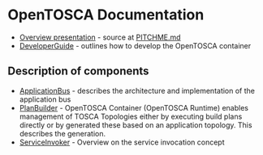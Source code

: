 # OpenTOSCA Documentation

- [Overview presentation](https://gitpitch.com/opentosca/container/) - source at [PITCHME.md](https://github.com/OpenTOSCA/container/blob/master/PITCHME.md)
- [DeveloperGuide](DeveloperGuide.md) - outlines how to develop the OpenTOSCA container

## Description of components

- [ApplicationBus](ApplicationBus.md) - describes the architecture and implementation of the application bus
- [PlanBuilder](PlanBuilder.md) - OpenTOSCA Container (OpenTOSCA Runtime) enables management of TOSCA Topologies either by executing build plans directly or by generated these based on an application topology. This describes the generation.
- [ServiceInvoker](ServiceInvoker.md) - Overview on the service invocation concept

